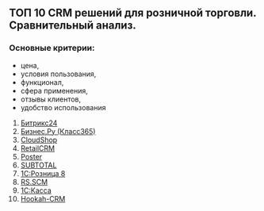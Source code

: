 ## ТОП 10 CRM решений для розничной торговли. Cравнительный анализ.

### Основные критерии: 
  - цена, 
  - условия пользования, 
  - функционал, 
  - сфера применения, 
  - отзывы клиентов, 
  - удобство использования

1. [Битрикс24](/bitricks.html)
2. [Бизнес.Ру (Класс365)](/bitricks.html)
3. [CloudShop](/bitricks.html)
4. [RetailCRM](/bitricks.html)
5. [Poster](/bitricks.html)
6. [SUBTOTAL](/bitricks.html)
7. [1С:Розница 8](/bitricks.html)
8. [RS.SCM](/bitricks.html)
9. [1С:Касса](/bitricks.html)
10. [Hookah-CRM](/bitricks.html)
